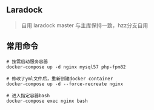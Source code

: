 ## Laradock

> 自用 laradock master 与主库保持一致，hzz分支自用

## 常用命令
```
# 按需启动服务容器
docker-compose up -d nginx mysql57 php-fpm82

# 修改了yml文件后，重新创建docker container
docker-compose up -d --force-recreate nginx

# 进入指定容器bash
docker-compose exec nginx bash
```
